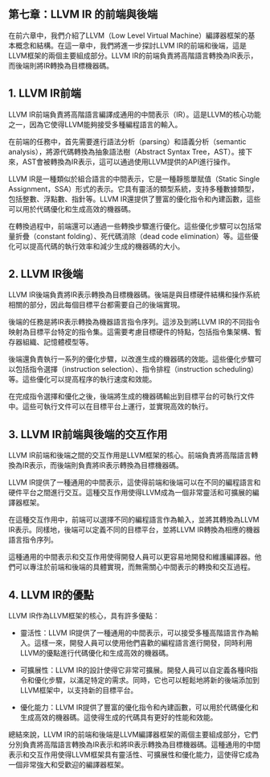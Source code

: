 ## 第七章：LLVM IR 的前端與後端

在前六章中，我們介紹了LLVM（Low Level Virtual Machine）編譯器框架的基本概念和結構。在這一章中，我們將進一步探討LLVM IR的前端和後端，這是LLVM框架的兩個主要組成部分。LLVM IR的前端負責將高階語言轉換為IR表示，而後端則將IR轉換為目標機器碼。

## 1. LLVM IR前端
LLVM IR前端負責將高階語言編譯成通用的中間表示（IR）。這是LLVM的核心功能之一，因為它使得LLVM能夠接受多種編程語言的輸入。

在前端的任務中，首先需要進行語法分析（parsing）和語義分析（semantic analysis），將源代碼轉換為抽象語法樹（Abstract Syntax Tree，AST）。接下來，AST會被轉換為IR表示，這可以通過使用LLVM提供的API進行操作。

LLVM IR是一種類似於組合語言的中間表示，它是一種靜態單賦值（Static Single Assignment，SSA）形式的表示。它具有靈活的類型系統，支持多種數據類型，包括整數、浮點數、指針等。LLVM IR還提供了豐富的優化指令和內建函數，這些可以用於代碼優化和生成高效的機器碼。

在轉換過程中，前端還可以通過一些轉換步驟進行優化。這些優化步驟可以包括常量折疊（constant folding）、死代碼消除（dead code elimination）等。這些優化可以提高代碼的執行效率和減少生成的機器碼的大小。

## 2. LLVM IR後端
LLVM IR後端負責將IR表示轉換為目標機器碼。後端是與目標硬件結構和操作系統相關的部分，因此每個目標平台都需要自己的後端實現。

後端的任務是將IR表示轉換為機器語言指令序列。這涉及到將LLVM IR的不同指令映射為目標平台特定的指令集。這需要考慮目標硬件的特點，包括指令集架構、暫存器組織、記憶體模型等。

後端還負責執行一系列的優化步驟，以改進生成的機器碼的效能。這些優化步驟可以包括指令選擇（instruction selection）、指令排程（instruction scheduling）等。這些優化可以提高程序的執行速度和效能。

在完成指令選擇和優化之後，後端將生成的機器碼輸出到目標平台的可執行文件中。這些可執行文件可以在目標平台上運行，並實現高效的執行。

## 3. LLVM IR前端與後端的交互作用
LLVM IR前端和後端之間的交互作用是LLVM框架的核心。前端負責將高階語言轉換為IR表示，而後端則負責將IR表示轉換為目標機器碼。

LLVM IR提供了一種通用的中間表示，這使得前端和後端可以在不同的編程語言和硬件平台之間進行交互。這種交互作用使得LLVM成為一個非常靈活和可擴展的編譯器框架。

在這種交互作用中，前端可以選擇不同的編程語言作為輸入，並將其轉換為LLVM IR表示。同樣地，後端可以定義不同的目標平台，並將LLVM IR轉換為相應的機器語言指令序列。

這種通用的中間表示和交互作用使得開發人員可以更容易地開發和維護編譯器。他們可以專注於前端和後端的具體實現，而無需關心中間表示的轉換和交互過程。

## 4. LLVM IR的優點
LLVM IR作為LLVM框架的核心，具有許多優點：

* 靈活性：LLVM IR提供了一種通用的中間表示，可以接受多種高階語言作為輸入。這樣一來，開發人員可以使用他們喜歡的編程語言進行開發，同時利用LLVM的優點進行代碼優化和生成高效的機器碼。

* 可擴展性：LLVM IR的設計使得它非常可擴展。開發人員可以自定義各種IR指令和優化步驟，以滿足特定的需求。同時，它也可以輕鬆地將新的後端添加到LLVM框架中，以支持新的目標平台。

* 優化能力：LLVM IR提供了豐富的優化指令和內建函數，可以用於代碼優化和生成高效的機器碼。這使得生成的代碼具有更好的性能和效能。

總結來說，LLVM IR的前端和後端是LLVM編譯器框架的兩個主要組成部分，它們分別負責將高階語言轉換為IR表示和將IR表示轉換為目標機器碼。這種通用的中間表示和交互作用使得LLVM框架具有靈活性、可擴展性和優化能力，這使得它成為一個非常強大和受歡迎的編譯器框架。
